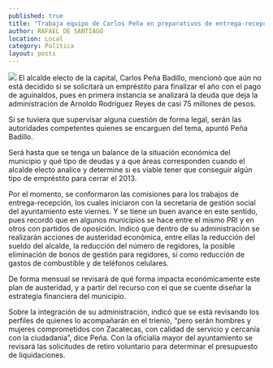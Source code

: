 ```yaml
---
published: true
title: "Trabaja equipo de Carlos Peña en preparativos de entrega-recepción"
author: RAFAEL DE SANTIAGO
location: Local
category: Política
layout: posts
---
```


![](http://i.imgur.com/S8fBq3Sm.jpg)
El alcalde electo de la capital, Carlos Peña Badillo, mencionó que aún no está decidido si se solicitará un empréstito para finalizar el año con el pago de aguinaldos, pues en primera instancia se analizará la deuda que deja la administración de Arnoldo Rodríguez Reyes de casi 75 millones de pesos.

Si se tuviera que supervisar alguna cuestión de forma legal, serán las autoridades competentes quienes se encarguen del tema, apuntó Peña Badillo.

Será hasta que se tenga un balance de la situación económica del municipio y qué tipo de deudas y a que áreas corresponden cuando el alcalde electo analice y determine si es viable tener que conseguir algún tipo de empréstito para cerrar el 2013.

Por el momento, se conformaron las comisiones para los trabajos de entrega-recepción, los cuales iniciaron con la secretaría de gestión social del ayuntamiento este viernes. Y se tiene un buen avance en este sentido, pues recordó que en algunos municipios se hace entre el mismo PRI y en otros con partidos de oposición.
Indicó que dentro de su administración se realizarán acciones de austeridad económica, entre ellas la reducción del sueldo del alcalde, la reducción del número de regidores, la posible eliminación de bonos de gestión para regidores, sí como reducción de gastos de combustible y de teléfonos celulares.

De forma mensual se revisará de qué forma impacta económicamente este plan de austeridad, y a partir del recurso con el que se cuente diseñar la estrategia financiera del municipio.

Sobre la integración de su administración, indicó que se está revisando los perfiles de quienes lo acompañarán en el trienio, “pero serán hombres y mujeres comprometidos con Zacatecas, con calidad de servicio y cercanía con la ciudadanía”, dice Peña.
Con la oficialía mayor del ayuntamiento se revisará las solicitudes de retiro voluntario para determinar el presupuesto de liquidaciones.
